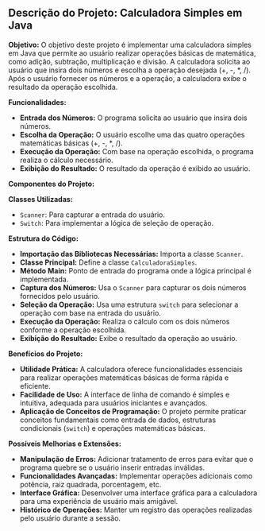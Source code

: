 ## Descrição do Projeto: Calculadora Simples em Java

**Objetivo:**
O objetivo deste projeto é implementar uma calculadora simples em Java que permite ao usuário realizar operações básicas de matemática, como adição, subtração, multiplicação e divisão. A calculadora solicita ao usuário que insira dois números e escolha a operação desejada (+, -, *, /). Após o usuário fornecer os números e a operação, a calculadora exibe o resultado da operação escolhida.

**Funcionalidades:**
- **Entrada dos Números:** O programa solicita ao usuário que insira dois números.
- **Escolha da Operação:** O usuário escolhe uma das quatro operações matemáticas básicas (+, -, *, /).
- **Execução da Operação:** Com base na operação escolhida, o programa realiza o cálculo necessário.
- **Exibição do Resultado:** O resultado da operação é exibido ao usuário.

**Componentes do Projeto:**

**Classes Utilizadas:**
- `Scanner`: Para capturar a entrada do usuário.
- `Switch`: Para implementar a lógica de seleção de operação.

**Estrutura do Código:**
- **Importação das Bibliotecas Necessárias:** Importa a classe `Scanner`.
- **Classe Principal:** Define a classe `CalculadoraSimples`.
- **Método Main:** Ponto de entrada do programa onde a lógica principal é implementada.
- **Captura dos Números:** Usa o `Scanner` para capturar os dois números fornecidos pelo usuário.
- **Seleção da Operação:** Usa uma estrutura `switch` para selecionar a operação com base na entrada do usuário.
- **Execução da Operação:** Realiza o cálculo com os dois números conforme a operação escolhida.
- **Exibição do Resultado:** Exibe o resultado da operação ao usuário.

**Benefícios do Projeto:**
- **Utilidade Prática:** A calculadora oferece funcionalidades essenciais para realizar operações matemáticas básicas de forma rápida e eficiente.
- **Facilidade de Uso:** A interface de linha de comando é simples e intuitiva, adequada para usuários iniciantes e avançados.
- **Aplicação de Conceitos de Programação:** O projeto permite praticar conceitos fundamentais como entrada de dados, estruturas condicionais (`switch`) e operações matemáticas básicas.

**Possíveis Melhorias e Extensões:**
- **Manipulação de Erros:** Adicionar tratamento de erros para evitar que o programa quebre se o usuário inserir entradas inválidas.
- **Funcionalidades Avançadas:** Implementar operações adicionais como potência, raiz quadrada, porcentagem, etc.
- **Interface Gráfica:** Desenvolver uma interface gráfica para a calculadora para uma experiência de usuário mais amigável.
- **Histórico de Operações:** Manter um registro das operações realizadas pelo usuário durante a sessão.
